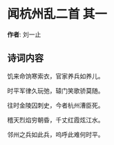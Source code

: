 # 闻杭州乱二首  其一

**作者**: 刘一止

## 诗词内容

饥来命饷寒索衣，官家养兵如养儿。

时平军律久玩弛，辕门笑歌骄莫随。

往时金陵囚刺史，今者杭州漕臣死。

稽天烈焰穷朝昏，千丈红霞炫江水。

邻州之兵如此兵，呜呼此难何时平。

